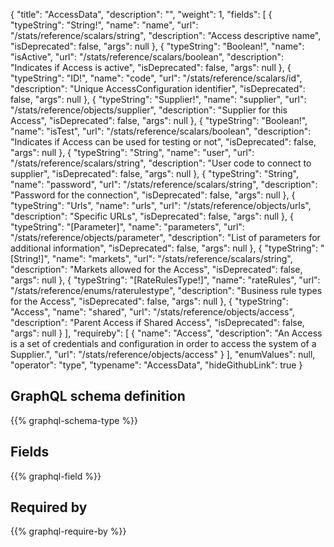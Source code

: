 {
  "title": "AccessData",
  "description": "",
  "weight": 1,
  "fields": [
    {
      "typeString": "String!",
      "name": "name",
      "url": "/stats/reference/scalars/string",
      "description": "Access descriptive name",
      "isDeprecated": false,
      "args": null
    },
    {
      "typeString": "Boolean!",
      "name": "isActive",
      "url": "/stats/reference/scalars/boolean",
      "description": "Indicates if Access is active",
      "isDeprecated": false,
      "args": null
    },
    {
      "typeString": "ID!",
      "name": "code",
      "url": "/stats/reference/scalars/id",
      "description": "Unique AccessConfiguration identifier",
      "isDeprecated": false,
      "args": null
    },
    {
      "typeString": "Supplier!",
      "name": "supplier",
      "url": "/stats/reference/objects/supplier",
      "description": "Supplier for this Access",
      "isDeprecated": false,
      "args": null
    },
    {
      "typeString": "Boolean!",
      "name": "isTest",
      "url": "/stats/reference/scalars/boolean",
      "description": "Indicates if Access can be used for testing or not",
      "isDeprecated": false,
      "args": null
    },
    {
      "typeString": "String",
      "name": "user",
      "url": "/stats/reference/scalars/string",
      "description": "User code to connect to supplier",
      "isDeprecated": false,
      "args": null
    },
    {
      "typeString": "String",
      "name": "password",
      "url": "/stats/reference/scalars/string",
      "description": "Password for the connection",
      "isDeprecated": false,
      "args": null
    },
    {
      "typeString": "Urls",
      "name": "urls",
      "url": "/stats/reference/objects/urls",
      "description": "Specific URLs",
      "isDeprecated": false,
      "args": null
    },
    {
      "typeString": "[Parameter]",
      "name": "parameters",
      "url": "/stats/reference/objects/parameter",
      "description": "List of parameters for additional information",
      "isDeprecated": false,
      "args": null
    },
    {
      "typeString": "[String!]",
      "name": "markets",
      "url": "/stats/reference/scalars/string",
      "description": "Markets allowed for the Access",
      "isDeprecated": false,
      "args": null
    },
    {
      "typeString": "[RateRulesType!]",
      "name": "rateRules",
      "url": "/stats/reference/enums/raterulestype",
      "description": "Business rule types for the Access",
      "isDeprecated": false,
      "args": null
    },
    {
      "typeString": "Access",
      "name": "shared",
      "url": "/stats/reference/objects/access",
      "description": "Parent Access if Shared Access",
      "isDeprecated": false,
      "args": null
    }
  ],
  "requireby": [
    {
      "name": "Access",
      "description": "An Access is a set of credentials and configuration in order to access the system of a Supplier.",
      "url": "/stats/reference/objects/access"
    }
  ],
  "enumValues": null,
  "operator": "type",
  "typename": "AccessData",
  "hideGithubLink": true
}
## GraphQL schema definition

{{% graphql-schema-type %}}

## Fields

{{% graphql-field %}}

## Required by

{{% graphql-require-by %}}
